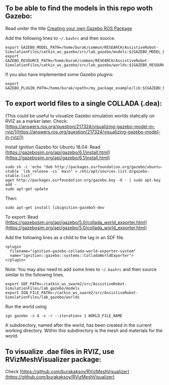 ## To be able to find the models in this repo woth Gazebo:
Read under the title [Creating your own Gazebo ROS Package](http://gazebosim.org/tutorials?tut=ros_roslaunch)

Add the following lines to `~/.bashrc` and then source.
```
export GAZEBO_MODEL_PATH=/home/burak/common/RESEARCH/AssistiveRobot-SimulationFiles/catkin_ws_gazebo/src/lab_gazebo/models:${GAZEBO_MODEL_PATH}
export GAZEBO_RESOURCE_PATH=/home/burak/common/RESEARCH/AssistiveRobot-SimulationFiles/catkin_ws_gazebo/src/lab_gazebo/worlds:${GAZEBO_RESOURCE_PATH}
```

If you also have implemented some Gazebo plugins:
```
export GAZEBO_PLUGIN_PATH=/home/burak/<path>/my_package_example/lib:${GAZEBO_PLUGIN_PATH}
```

## To export world files to a single COLLADA (.dea):
(This could be useful to visualize Gazebo simulation worlds statically on RVIZ as a marker later. Check: [https://answers.ros.org/question/217324/visualizing-gazebo-model-in-rviz/](https://answers.ros.org/question/217324/visualizing-gazebo-model-in-rviz/))


Install Ignition Gazebo for Ubuntu 18.04:
Read [https://gazebosim.org/api/gazebo/6.1/install.html](https://gazebosim.org/api/gazebo/6.1/install.html)

```
sudo sh -c 'echo "deb http://packages.osrfoundation.org/gazebo/ubuntu-stable `lsb_release -cs` main" > /etc/apt/sources.list.d/gazebo-stable.list'
wget http://packages.osrfoundation.org/gazebo.key -O - | sudo apt-key add -
sudo apt-get update
```

Then:
```
sudo apt-get install libignition-gazebo5-dev
```

To export:
Read [https://gazebosim.org/api/gazebo/5.0/collada_world_exporter.html](https://gazebosim.org/api/gazebo/5.0/collada_world_exporter.html)

Add the following lines as a child to the <world> tag in an SDF file.
```
<plugin
  filename="ignition-gazebo-collada-world-exporter-system"
  name="ignition::gazebo::systems::ColladaWorldExporter">
</plugin>
```

Note: You may also need to add some lines to `~/.bashrc` and then source similar to the following lines.
```
export SDF_PATH=~/catkin_ws_swarm2/src/AssistiveRobot-SimulationFiles/lab_gazebo/models
export IGN_FILE_PATH=~/catkin_ws_swarm2/src/AssistiveRobot-SimulationFiles/lab_gazebo/worlds
```

Run the world using
```
ign gazebo -v 4 -s -r --iterations 1 WORLD_FILE_NAME
```

A subdirectory, named after the world, has been created in the current working directory. Within this subdirectory is the mesh and materials for the world.

## To visualize .dae files in RVIZ, use RVizMeshVisualizer package:
Check [https://github.com/burakaksoy/RVizMeshVisualizer](https://github.com/burakaksoy/RVizMeshVisualizer)

